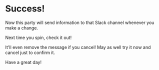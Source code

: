 # Success!

Now this party will send information to that Slack channel whenever you make a change.

Next time you spin, check it out!

It'll even remove the message if you cancel! May as well try it now and cancel just to confirm it.

Have a great day!

